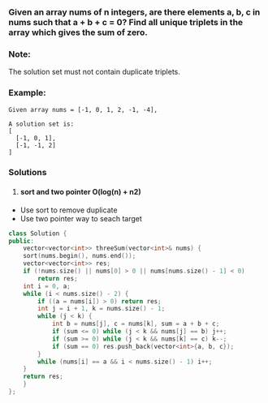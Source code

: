 ### Given an array nums of n integers, are there elements a, b, c in nums such that a + b + c = 0? Find all unique triplets in the array which gives the sum of zero.

### Note:

The solution set must not contain duplicate triplets.

### Example:

```
Given array nums = [-1, 0, 1, 2, -1, -4],

A solution set is:
[
  [-1, 0, 1],
  [-1, -1, 2]
]
```


### Solutions

1. #### sort and two pointer O(log(n) + n2)

- Use sort to remove duplicate
- Use two pointer way to seach target

```c++
class Solution {
public:
    vector<vector<int>> threeSum(vector<int>& nums) {
    sort(nums.begin(), nums.end());
    vector<vector<int>> res;
    if (!nums.size() || nums[0] > 0 || nums[nums.size() - 1] < 0)
        return res;
    int i = 0, a;
    while (i < nums.size() - 2) {
        if ((a = nums[i]) > 0) return res;
        int j = i + 1, k = nums.size() - 1;
        while (j < k) {
            int b = nums[j], c = nums[k], sum = a + b + c;
            if (sum <= 0) while (j < k && nums[j] == b) j++;
            if (sum >= 0) while (j < k && nums[k] == c) k--;
            if (sum == 0) res.push_back(vector<int>{a, b, c});
        }
        while (nums[i] == a && i < nums.size() - 1) i++;
    }
    return res;
    }
};
```